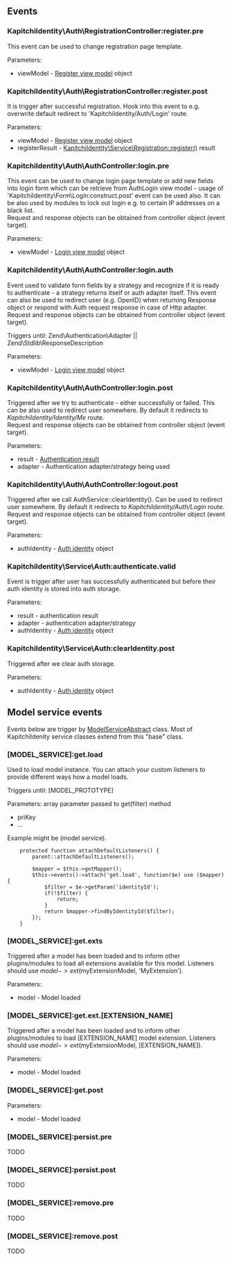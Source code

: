 Events
------

### KapitchiIdentity\Auth\RegistrationController:register.pre

This event can be used to change registration page template.

Parameters:

* viewModel - [Register view model](https://github.com/kapitchi/KapitchiIdentity/blob/master/src/KapitchiIdentity/View/Model/RegistrationRegister.php) object

### KapitchiIdentity\Auth\RegistrationController:register.post

It is trigger after successful registration. Hook into this event to e.g. overwrite default redirect to 'KapitchiIdentity/Auth/Login' route.

Parameters:

* viewModel - [Register view model](https://github.com/kapitchi/KapitchiIdentity/blob/master/src/KapitchiIdentity/View/Model/RegistrationRegister.php) object
* registerResult - [KapitchiIdentity\Service\Registration::register()](https://github.com/kapitchi/KapitchiIdentity/blob/master/src/KapitchiIdentity/Service/Registration.php) result


### KapitchiIdentity\Auth\AuthController:login.pre

This event can be used to change login page template or add new fields into login form which can be retrieve from AuthLogin view model - usage of 'KapitchiIdentity\Form\Login:construct.post' event can be used also.
It can be also used by modules to lock out login e.g. to certain IP addresses on a black list.  
Request and response objects can be obtained from controller object (event target).

Parameters:

* viewModel - [Login view model](https://github.com/kapitchi/KapitchiIdentity/blob/master/src/KapitchiIdentity/View/Model/AuthLogin.php) object



### KapitchiIdentity\Auth\AuthController:login.auth

Event used to validate form fields by a strategy and recognize if it is ready to authenticate - a strategy returns itself or auth adapter itself.
This event can also be used to redirect user (e.g. OpenID) when returning Response object or respond with Auth request response in case of Http adapter.  
Request and response objects can be obtained from controller object (event target).

Triggers until: Zend\Authentication\Adapter || Zend\Stdlib\ResponseDescription

Parameters:

* viewModel - [Login view model](https://github.com/kapitchi/KapitchiIdentity/blob/master/src/KapitchiIdentity/View/Model/AuthLogin.php) object


### KapitchiIdentity\Auth\AuthController:login.post

Triggered after we try to authenticate - either successfully or failed. This can be also used to redirect user somewhere. By default it redirects to _KapitchiIdentity/Identity/Me_ route.  
Request and response objects can be obtained from controller object (event target).

Parameters:

* result - [Authentication result](https://github.com/zendframework/zf2/blob/master/library/Zend/Authentication/Result.php)
* adapter - Authentication adapter/strategy being used


### KapitchiIdentity\Auth\AuthController:logout.post

Triggered after we call AuthService::clearIdentity(). Can be used to redirect user somewhere. By default it redirects to _KapitchiIdentity/Auth/Login_ route.  
Request and response objects can be obtained from controller object (event target).

Parameters:

* authIdentity - [Auth identity](https://github.com/kapitchi/KapitchiIdentity/blob/master/src/KapitchiIdentity/Model/AuthIdentity.php) object


### KapitchiIdentity\Service\Auth:authenticate.valid

Event is trigger after user has successfully authenticated but before their auth identity is stored into auth storage.

Parameters:

* result - authentication result
* adapter - authentication adapter/strategy
* authIdentity - [Auth identity](https://github.com/kapitchi/KapitchiIdentity/blob/master/src/KapitchiIdentity/Model/AuthIdentity.php) object



### KapitchiIdentity\Service\Auth:clearIdentity.post

Triggered after we clear auth storage.

Parameters:

* authIdentity - [Auth identity](https://github.com/kapitchi/KapitchiIdentity/blob/master/src/KapitchiIdentity/Model/AuthIdentity.php) object



Model service events
---------------------

Events below are trigger by [ModelServiceAbstract](https://github.com/ZF-Commons/ZfcBase/blob/master/src/ZfcBase/Service/ModelServiceAbstract.php) class.
Most of KapitchiIdenity service classes extend from this "base" class.

### [MODEL_SERVICE]:get.load

Used to load model instance. You can attach your custom listeners to provide different ways how a model loads.

Triggers until: [MODEL_PROTOTYPE]

Parameters: array parameter passed to get(filter) method

* priKey
* ...

Example might be (model service).

```
    protected function attachDefaultListeners() {
        parent::attachDefaultListeners();
        
        $mapper = $this->getMapper();
        $this->events()->attach('get.load', function($e) use ($mapper){
            $filter = $e->getParam('identityId');
            if(!$filter) {
                return;
            }
            return $mapper->findByIdentityId($filter);
        });
    }
```

### [MODEL_SERVICE]:get.exts
Triggered after a model has been loaded and to inform other plugins/modules to load all extensions available for this model.
Listeners should use $model->ext($myExtensionModel, 'MyExtension').

Parameters:

* model - Model loaded

### [MODEL_SERVICE]:get.ext.[EXTENSION_NAME]
Triggered after a model has been loaded and to inform other plugins/modules to load [EXTENSION_NAME] model extension.
Listeners should use $model->ext($myExtensionModel, [EXTENSION_NAME]).

Parameters:

* model - Model loaded

### [MODEL_SERVICE]:get.post

Parameters:

* model - Model loaded

### [MODEL_SERVICE]:persist.pre

TODO

### [MODEL_SERVICE]:persist.post

TODO

### [MODEL_SERVICE]:remove.pre

TODO

### [MODEL_SERVICE]:remove.post

TODO

